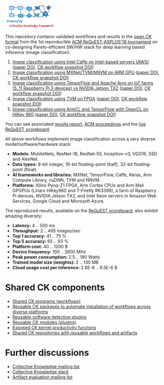 [![logo](https://github.com/ctuning/ck-guide-images/blob/master/logo-powered-by-ck.png)](https://github.com/ctuning/ck)

This repository contains validated workflows and results in the [open CK format](https://github.com/ctuning/ck)
from the 1st reproducible [ACM ReQuEST-ASPLOS'18 tournament](http://cknowledge.org/request-cfp-asplos2018.html) 
on co-designing Pareto-efficient SW/HW stack for deep learning based inference (image classification):

1. [Image classification using Intel Caffe on Intel-based servers (AWS)](https://github.com/ctuning/ck-request-asplos18-caffe-intel) ([paper DOI](https://dl.acm.org/citation.cfm?doid=3229762.3229763), [CK workflow snapshot DOI](https://doi.org/10.1145/3229769))
2. [Image classification using MXNet/TVM/NNVM on ARM GPU](https://github.com/ctuning/ck-request-asplos18-mobilenets-tvm-arm) ([paper DOI](https://doi.org/10.1145/3229762.3229764), [CK workflow snapshot DOI](https://doi.org/10.1145/3229770))
3. [Image classification using TensorFlow and Apache Avro on IoT farms (5..11 Raspberry Pi 3 devices) vs NVIDIA Jetson TX2](https://github.com/ctuning/ck-request-asplos18-iot-farm) ([paper DOI](https://doi.org/10.1145/3229762.3229765), [CK workflow snapshot DOI](https://doi.org/10.1145/3229771))
4. [Image classification using TVM on FPGA](https://github.com/ctuning/ck-request-asplos18-resnet-tvm-fpga) ([paper DOI](https://doi.org/10.1145/3229762.3229766), [CK workflow snapshot DOI](https://doi.org/10.1145/3229772))
5. [Image classification using ArmCL and TensorFlow with OpenCL on HiKey 960](https://github.com/dividiti/ck-request-asplos18-mobilenets-armcl-opencl) ([paper DOI](https://doi.org/10.1145/3229762.3229767), [CK workflow snapshot DOI](https://doi.org/10.1145/3229773))

You can see associated [results report](https://portalparts.acm.org/3230000/3229762/fm/frontmatter.pdf),
[ACM proceedings](https://github.com/ctuning/ck-request-asplos18-results)
and the [live ReQuEST scoreboard](http://cKnowledge.org/request-results).

All above workflows implement image classification across a very diverse model/software/hardware stack:

* **Models:** MobileNets, ResNet-18, ResNet-50, Inception-v3, VGG16, SSD and AlexNet.
* **Data types:** 8-bit integer, 16-bit floating-point (half), 32-bit floating-point (float).
* **AI frameworks and libraries:** MXNet, TensorFlow, Caffe, Keras, Arm Compute Library, cuDNN, TVM and NNVM.
* **Platforms:** Xilinx Pynq-Z1 FPGA, Arm Cortex CPUs and Arm Mali GPGPUs (Linaro HiKey960 and T-Firefly RK3399), a farm of Raspberry Pi devices, NVIDIA Jetson TX2, and Intel Xeon servers in Amazon Web Services, Google Cloud and Microsoft Azure.

The reproduced results, available on the [ReQuEST scoreboard](http://cKnowledge.org/request-results), also exhibit amazing diversity:
* **Latency:** 4 .. 500 ms
* **Throughput:** 2 .. 465 images/sec
* **Top 1 accuracy:** 41 .. 75 %
* **Top 5 accuracy:** 65 .. 93 %
* **Platform cost:** 40 .. 1200 $
* **Device frequency:** 100 .. 2600 MHz
* **Peak power consumption:** 2.5 .. 180 Watts
* **Trained model size (weights):** 2 .. 130 MB
* **Cloud usage cost per inference:** 2.6E-6 .. 9.5E-6 $

# Shared CK components 

* [Shared CK programs (workflows)](http://cKnowledge.org/shared-programs.html)
* [Reusable CK packages to automate installation of workflows across diverse platforms](http://cKnowledge.org/shared-packages.html)
* [Reusable software detection plugins](http://cKnowledge.org/shared-soft-detection-plugins.html)
* [Reusable CK modules (plugins)](http://cKnowledge.org/shared-modules.html)
 * [Exposed CK kernel productivity functons](http://cKnowledge.org/ck-kernel-functions.html)
* [Shared CK repositories with reusable workflows and artifacts](http://cKnowledge.org/shared-repos.html)

# Further discussions

* [Collective Knowledge mailing list](http://groups.google.com/group/collective-knowledge)
* [Collective Knowledge slack](https://collective-knowledge.slack.com)
* [Artifact evaluation mailing list](http://groups.google.com/group/artifact-evaluation)
